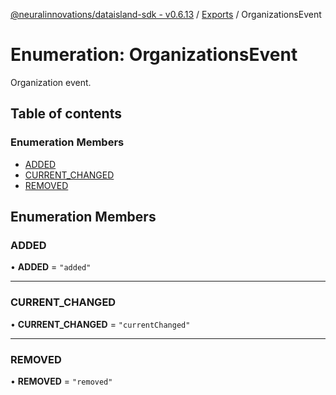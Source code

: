 [@neuralinnovations/dataisland-sdk - v0.6.13](../../README.md) / [Exports](../modules.md) / OrganizationsEvent

# Enumeration: OrganizationsEvent

Organization event.

## Table of contents

### Enumeration Members

- [ADDED](OrganizationsEvent.md#added)
- [CURRENT\_CHANGED](OrganizationsEvent.md#current_changed)
- [REMOVED](OrganizationsEvent.md#removed)

## Enumeration Members

### ADDED

• **ADDED** = ``"added"``

___

### CURRENT\_CHANGED

• **CURRENT\_CHANGED** = ``"currentChanged"``

___

### REMOVED

• **REMOVED** = ``"removed"``
